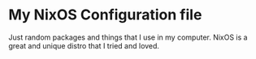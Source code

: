 # My NixOS Configuration file

Just random packages and things that I use in my computer.
NixOS is a great and unique distro that I tried and loved.

